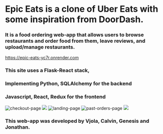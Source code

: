 # Epic Eats is a clone of Uber Eats with some inspiration from DoorDash.

### It is a food ordering web-app that allows users to browse restaurants and order food from them, leave reviews, and upload/manage restaurants.

https://epic-eats-yc7r.onrender.com

### This site uses a Flask-React stack,
   ### Implementing Python, SQLAlchemy for the backend
   ### Javascript, React, Redux for the frontend

![checkout-page](https://cdn.discordapp.com/attachments/1125124805771935765/1127949682451173386/czechout.png)
![](https://cdn.discordapp.com/attachments/1125124805771935765/1127949682711208026/food-court.png)
![landing-page](https://cdn.discordapp.com/attachments/1125124805771935765/1127949683088703629/kings-landing.png)
![past-orders-page](https://cdn.discordapp.com/attachments/1125124805771935765/1127949683533303828/living-in-the-past.png)
![](https://cdn.discordapp.com/attachments/1125124805771935765/1127949683797532802/squishy.png)

### This web-app was developed by Vjola, Calvin, Genesis and Jonathan.
